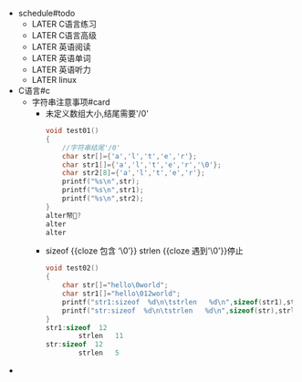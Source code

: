 - schedule#todo
	- LATER C语言练习
	- LATER C语言高级
	- LATER 英语阅读
	- LATER 英语单词
	- LATER 英语听力
	- LATER linux
- C语言#c
	- 字符串注意事项#card
		- 未定义数组大小,结尾需要'/0'
		  ```c
		  void test01()
		  {
		      //字符串结尾'/0'
		      char str[]={'a','l','t','e','r'};
		      char str1[]={'a','l','t','e','r','\0'};
		      char str2[8]={'a','l','t','e','r'};
		      printf("%s\n",str);
		      printf("%s\n",str1);
		      printf("%s\n",str2);
		  }
		  alter帑?
		  alter
		  alter
		  ```
		- sizeof {{cloze 包含 ‘\0’}}
		  strlen {{cloze 遇到'\0'}}停止
		  ```c
		  void test02()
		  {
		      char str[]="hello\0world";
		      char str1[]="hello\012world";
		      printf("str1:sizeof  %d\n\tstrlen   %d\n",sizeof(str1),strlen(str1));
		      printf("str:sizeof  %d\n\tstrlen   %d\n",sizeof(str),strlen(str));
		  }
		  str1:sizeof  12
		          strlen   11
		  str:sizeof  12
		          strlen   5
		  ```
-